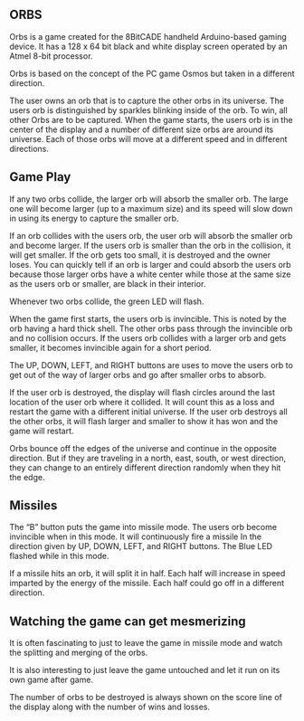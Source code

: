 ORBS
----

Orbs is a game created for the 8BitCADE handheld Arduino-based gaming device. It has a 128 x 64 bit black and white display screen operated by an Atmel 8-bit processor.

Orbs is based on the concept of the PC game Osmos but taken in a different direction.

The user owns an orb that is to capture the other orbs in its universe. The users orb is distinguished by sparkles blinking inside of the orb. To win, all other Orbs are to be captured. When the game starts, the users orb is in the center of the display and a number of different size orbs are around its universe. Each of those orbs will move at a different speed and in different directions. 

Game Play
---------

If any two orbs collide, the larger orb will absorb the smaller orb. The large one will become larger (up to a maximum size) and its speed will slow down in using its energy to capture the smaller orb.

If an orb collides with the users orb, the user orb will absorb the smaller orb and become larger. If the users orb is smaller than the orb in the collision, it will get smaller. If the orb gets too small, it is destroyed and the owner loses. You can quickly tell if an orb is larger and could absorb the users orb because those larger orbs have a white center while those at the same size as the users orb or smaller, are black in their interior. 

Whenever two orbs collide, the green LED will flash.

When the game first starts, the users orb is invincible. This is noted by the orb having a hard thick shell. The other orbs pass through the invincible orb and no collision occurs. If the users orb collides with a larger orb and gets smaller, it becomes invincible again for a short period. 

The UP, DOWN, LEFT, and RIGHT buttons are uses to move the users orb to get out of the way of larger orbs and go after smaller orbs to absorb.

If the user orb is destroyed, the display will flash circles around the last location of the user orb where it collided. It will count this as a loss and restart the game with a different initial universe. If the user orb destroys all the other orbs, it will flash larger and smaller to show it has won and the game will restart.

Orbs bounce off the edges of the universe and continue in the opposite direction. But if they are traveling in a north, east, south, or west direction, they can change to an entirely different direction randomly when they hit the edge.


Missiles
--------

The “B” button puts the game into missile mode. The users orb become invincible when in this mode. It will continuously fire a missile In the direction given by UP, DOWN, LEFT, and RIGHT buttons. The Blue LED flashed while in this mode.

If a missile hits an orb, it will split it in half. Each half will increase in speed imparted by the energy of the missile. Each half could go off in a different direction.

Watching the game can get mesmerizing
-------------------------------------

It is often fascinating to just to leave the game in missile mode and watch the splitting and merging of the orbs.

It is also interesting to just leave the game untouched and let it run on its own game after game.

The number of orbs to be destroyed is always shown on the score line of the display along with the number of wins and losses. 



